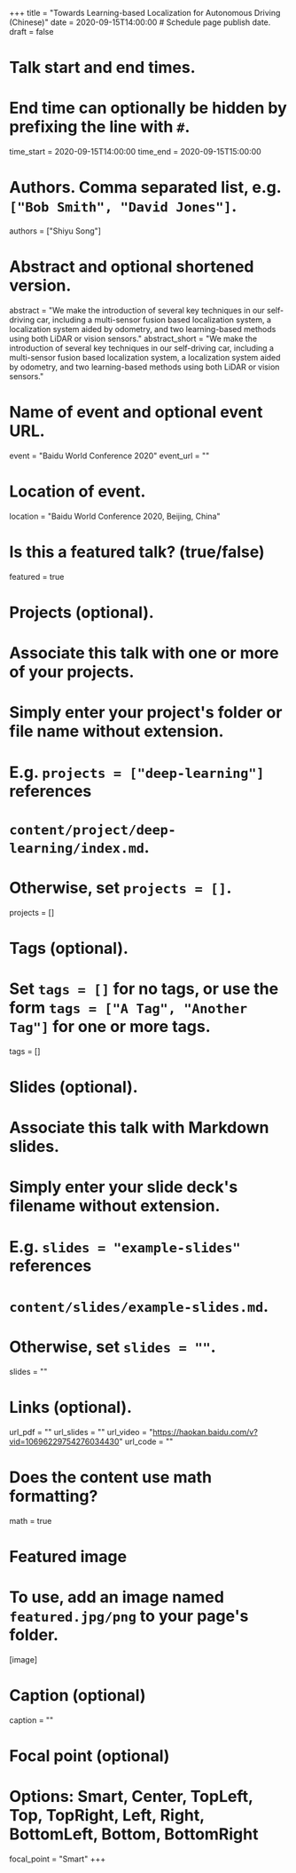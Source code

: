 +++
title = "Towards Learning-based Localization for Autonomous Driving (Chinese)" 
date = 2020-09-15T14:00:00  # Schedule page publish date.
draft = false

# Talk start and end times.
#   End time can optionally be hidden by prefixing the line with `#`.
time_start = 2020-09-15T14:00:00
time_end = 2020-09-15T15:00:00

# Authors. Comma separated list, e.g. `["Bob Smith", "David Jones"]`.
authors = ["Shiyu Song"]

# Abstract and optional shortened version.
abstract = "We make the introduction of several key techniques in our self-driving car, including a multi-sensor fusion based localization system, a localization system aided by odometry, and two learning-based methods using both LiDAR or vision sensors."
abstract_short = "We make the introduction of several key techniques in our self-driving car, including a multi-sensor fusion based localization system, a localization system aided by odometry, and two learning-based methods using both LiDAR or vision sensors."

# Name of event and optional event URL.
event = "Baidu World Conference 2020"
event_url = ""

# Location of event.
location = "Baidu World Conference 2020, Beijing, China"

# Is this a featured talk? (true/false)
featured = true

# Projects (optional).
#   Associate this talk with one or more of your projects.
#   Simply enter your project's folder or file name without extension.
#   E.g. `projects = ["deep-learning"]` references 
#   `content/project/deep-learning/index.md`.
#   Otherwise, set `projects = []`.
projects = []

# Tags (optional).
#   Set `tags = []` for no tags, or use the form `tags = ["A Tag", "Another Tag"]` for one or more tags.
tags = []

# Slides (optional).
#   Associate this talk with Markdown slides.
#   Simply enter your slide deck's filename without extension.
#   E.g. `slides = "example-slides"` references 
#   `content/slides/example-slides.md`.
#   Otherwise, set `slides = ""`.
slides = ""

# Links (optional).
url_pdf = ""
url_slides = ""
url_video = "https://haokan.baidu.com/v?vid=10696229754276034430"
url_code = ""

# Does the content use math formatting?
math = true

# Featured image
# To use, add an image named `featured.jpg/png` to your page's folder. 
[image]
  # Caption (optional)
  caption = ""

  # Focal point (optional)
  # Options: Smart, Center, TopLeft, Top, TopRight, Left, Right, BottomLeft, Bottom, BottomRight
  focal_point = "Smart"
+++

